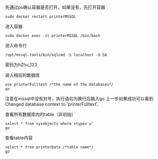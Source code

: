 先通过ps确认容器是否打开，如果没有，先打开容器

```shell
sudo docker restart printerMSSQL
```



进入容器

```shell
sudo docker exec -it printerMSSQL /bin/bash
```



进入命令行

```shell
/opt/mssql-tools/bin/sqlcmd -S localhost -U SA
```

密码为hZhu_123



进入相应的数据库

```shell
use printerFulltext /*the name of the databases*/
go
```

注意在mssql中没有封号，执行语句为换行后输入go
上一步如果成功可以看到Changed database context to 'printerFulltext'.



查看所有数据库内的table（非初始）

```shell
select * from sysobjects where xtype='u'
go
```



查看table内容

```shell
select * from printerData /*table name*/
go
```

